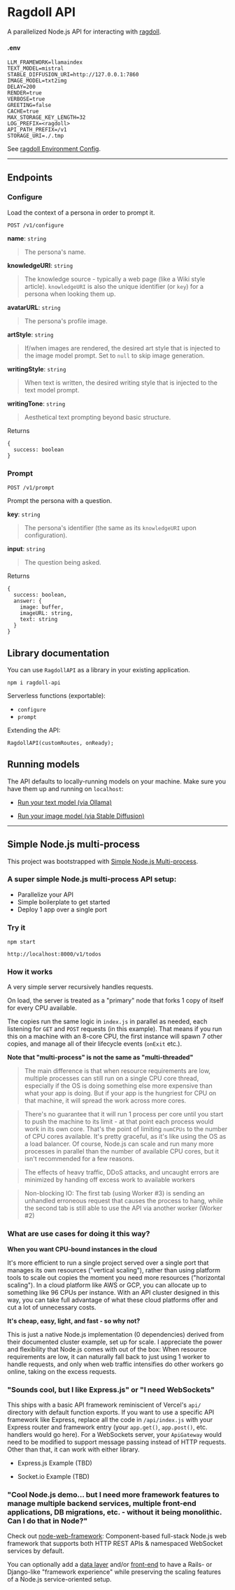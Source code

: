# Ragdoll API

A parallelized Node.js API for interacting with [ragdoll](https://github.com/bennyschmidt/ragdoll).

#### .env

```
LLM_FRAMEWORK=llamaindex
TEXT_MODEL=mistral
STABLE_DIFFUSION_URI=http://127.0.0.1:7860
IMAGE_MODEL=txt2img
DELAY=200
RENDER=true
VERBOSE=true
GREETING=false
CACHE=true
MAX_STORAGE_KEY_LENGTH=32
LOG_PREFIX=<ragdoll>
API_PATH_PREFIX=/v1
STORAGE_URI=./.tmp

```

See [ragdoll Environment Config](https://github.com/bennyschmidt/ragdoll#env-scaffold).

-----

## Endpoints

### Configure

Load the context of a persona in order to prompt it.

`POST /v1/configure`

**name**: `string`

> The persona's name.

**knowledgeURI**: `string`

> The knowledge source - typically a web page (like a Wiki style article). `knowledgeURI` is also the unique identifier (or `key`) for a persona when looking them up.

**avatarURL**: `string`

> The persona's profile image.

**artStyle**: `string`

> If/when images are rendered, the desired art style that is injected to the image model prompt. Set to `null` to skip image generation.

**writingStyle**: `string`

> When text is written, the desired writing style that is injected to the text model prompt.

**writingTone**: `string`

> Aesthetical text prompting beyond basic structure.

Returns


```
{
  success: boolean
}
```

### Prompt

`POST /v1/prompt`

Prompt the persona with a question.

**key**: `string`

> The persona's identifier (the same as its `knowledgeURI` upon configuration).

**input**: `string`

> The question being asked.

Returns

```
{
  success: boolean,
  answer: {
    image: buffer,
    imageURL: string,
    text: string
  }
}
```

## Library documentation

You can use `RagdollAPI` as a library in your existing application.

`npm i ragdoll-api`

Serverless functions (exportable):
- `configure`
- `prompt`

Extending the API:

`RagdollAPI(customRoutes, onReady);`

## Running models

The API defaults to locally-running models on your machine. Make sure you have them up and running on `localhost`:

- [Run your text model (via Ollama)](https://github.com/bennyschmidt/ragdoll#install-ollama)

- [Run your image model (via Stable Diffusion)](https://github.com/bennyschmidt/ragdoll#install-stable-diffusion)

-----

## Simple Node.js multi-process

This project was bootstrapped with [Simple Node.js Multi-process](https://github.com/bennyschmidt/simple-node-multiprocess).

###  A super simple Node.js multi-process API setup:

 - Parallelize your API
 - Simple boilerplate to get started
 - Deploy 1 app over a single port

### Try it

`npm start`

`http://localhost:8000/v1/todos`

### How it works

A very simple server recursively handles requests.

On load, the server is treated as a "primary" node that forks 1 copy of itself for every CPU available.

The copies run the same logic in `index.js` in parallel as needed, each listening for `GET` and `POST` requests (in this example).
That means if you run this on a machine with an 8-core CPU, the first instance will spawn 7 other copies, and manage all of their lifecycle events (`onExit` etc.).

**Note that "multi-process" is not the same as "multi-threaded"**

> The main difference is that when resource requirements are low, multiple processes can still run on a single CPU core thread, especially if the OS is doing something else more expensive than what your app is doing. But if your app is the hungriest for CPU on that machine, it will spread the work across more cores.

> There's no guarantee that it will run 1 process per core until you start to push the machine to its limit - at that point each process would work in its own core. That's the point of limiting `numCPUs` to the number of CPU cores available. It's pretty graceful, as it's like using the OS as a load balancer. Of course, Node.js can scale and run many more processes in parallel than the number of available CPU cores, but it isn't recommended for a few reasons.

> The effects of heavy traffic, DDoS attacks, and uncaught errors are minimized by handing off excess work to available workers

> Non-blocking IO: The first tab (using Worker #3) is sending an unhandled erroneous request that causes the process to hang, while the second tab is still able to use the API via another worker (Worker #2)

### What are use cases for doing it this way?

**When you want CPU-bound instances in the cloud**

It's more efficient to run a single project served over a single port that manages its own resources ("vertical scaling"), rather than using platform tools to scale out copies the moment you need more resources ("horizontal scaling"). In a cloud platform like AWS or GCP, you can allocate up to something like 96 CPUs per instance. With an API cluster designed in this way, you can take full advantage of what these cloud platforms offer and cut a lot of unnecessary costs.

**It's cheap, easy, light, and fast - so why not?**

This is just a native Node.js implementation (0 dependencies) derived from their documented cluster example, set up for scale. I appreciate the power and flexibility that Node.js comes with out of the box: When resource requirements are low, it can naturally fall back to just using 1 worker to handle requests, and only when web traffic intensifies do other workers go online, taking on the excess requests.

### "Sounds cool, but I like Express.js" or "I need WebSockets"

This ships with a basic API framework reminiscient of Vercel's `api/` directory with default function exports. If you want to use a specific API framework like Express, replace all the code in `/api/index.js` with your Express router and framework entry (your `app.get()`, `app.post()`, etc. handlers would go here). For a WebSockets server, your `ApiGateway` would need to be modified to support message passing instead of HTTP requests. Other than that, it can work with either library.

- Express.js Example (TBD)

- Socket.io Example (TBD)

### "Cool Node.js demo... but I need more framework features to manage multiple backend services, multiple front-end applications, DB migrations, etc. - without it being monolithic. Can I do that in Node?"

Check out [node-web-framework](https://github.com/bennyschmidt/node-web-framework): Component-based full-stack Node.js web framework that supports both HTTP REST APIs & namespaced WebSocket services by default.

You can optionally add a [data layer](https://github.com/bennyschmidt/node-web-framework#data-storage-optional) and/or [front-end](https://github.com/bennyschmidt/node-service-core#full-stack-example) to have a Rails- or Django-like "framework experience" while preserving the scaling features of a Node.js service-oriented setup.
